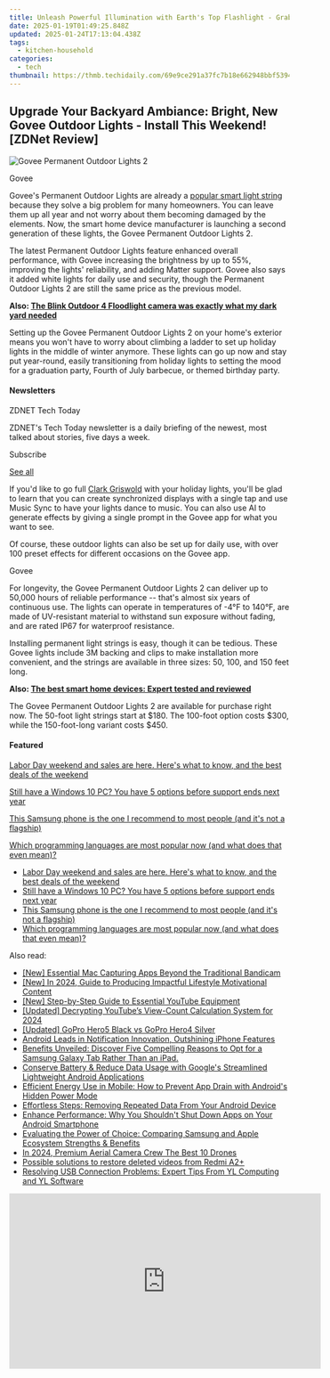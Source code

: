 ```yaml
---
title: Unleash Powerful Illumination with Earth's Top Flashlight - Grab Your 20%% Off Bargain During Amazon Prime Day - Insider Tips From ZDNET!
date: 2025-01-19T01:49:25.848Z
updated: 2025-01-24T17:13:04.438Z
tags:
  - kitchen-household
categories:
  - tech
thumbnail: https://thmb.techidaily.com/69e9ce291a37fc7b18e662948bbf53944b60034e468a1fcf01b032cc2430ea00.jpg
---
```


## Upgrade Your Backyard Ambiance: Bright, New Govee Outdoor Lights - Install This Weekend![ZDNet Review]

![Govee Permanent Outdoor Lights 2](https://www.zdnet.com/a/img/resize/fef09a07669b4416397ae9cb2a8a65ac965c2943/2024/08/23/cb422779-bdec-43bc-924c-085b9ad340b7/7.png?auto=webp&width=1280)

Govee

Govee's Permanent Outdoor Lights are already a [popular smart light string](https://buy.geni.us/Proxy.ashx?TSID=368250&GR%5FURL=https%3A%2F%2Fwww.amazon.com%2FGovee-Permanent-Waterproof-Lighting-Assistant%2Fdp%2FB0BCQ926C1%3Ftag%3Dzd-buy-button-20%26ascsubtag%3D%5F%5FCOM%5FCLICK%5FID%5F%5F%7Cbad7e054-1481-415d-88cf-0a4346045649%7Cdtp&dtb=1) because they solve a big problem for many homeowners. You can leave them up all year and not worry about them becoming damaged by the elements. Now, the smart home device manufacturer is launching a second generation of these lights, the Govee Permanent Outdoor Lights 2.

The latest Permanent Outdoor Lights feature enhanced overall performance, with Govee increasing the brightness by up to 55%, improving the lights' reliability, and adding Matter support. Govee also says it added white lights for daily use and security, though the Permanent Outdoor Lights 2 are still the same price as the previous model.

**Also: [The Blink Outdoor 4 Floodlight camera was exactly what my dark yard needed](https://www.zdnet.com/home-and-office/smart-home/the-blink-outdoor-4-floodlight-camera-was-exactly-what-my-dark-yard-needed/)**

Setting up the Govee Permanent Outdoor Lights 2 on your home's exterior means you won't have to worry about climbing a ladder to set up holiday lights in the middle of winter anymore. These lights can go up now and stay put year-round, easily transitioning from holiday lights to setting the mood for a graduation party, Fourth of July barbecue, or themed birthday party.

#### Newsletters

ZDNET Tech Today

ZDNET's Tech Today newsletter is a daily briefing of the newest, most talked about stories, five days a week.

 Subscribe

[See all](https://www.zdnet.com/newsletters/)

If you'd like to go full [Clark Griswold](https://vacation.fandom.com/wiki/Clark%5FGriswold) with your holiday lights, you'll be glad to learn that you can create synchronized displays with a single tap and use Music Sync to have your lights dance to music. You can also use AI to generate effects by giving a single prompt in the Govee app for what you want to see. 

Of course, these outdoor lights can also be set up for daily use, with over 100 preset effects for different occasions on the Govee app. 

Govee

For longevity, the Govee Permanent Outdoor Lights 2 can deliver up to 50,000 hours of reliable performance -- that's almost six years of continuous use. The lights can operate in temperatures of -4°F to 140°F, are made of UV-resistant material to withstand sun exposure without fading, and are rated IP67 for waterproof resistance.

Installing permanent light strings is easy, though it can be tedious. These Govee lights include 3M backing and clips to make installation more convenient, and the strings are available in three sizes: 50, 100, and 150 feet long.

**Also: [The best smart home devices: Expert tested and reviewed](https://www.zdnet.com/home-and-office/smart-home/best-smart-home-device/)**

The Govee Permanent Outdoor Lights 2 are available for purchase right now. The 50-foot light strings start at $180\. The 100-foot option costs $300, while the 150-foot-long variant costs $450.

#### Featured

[Labor Day weekend and sales are here. Here's what to know, and the best deals of the weekend](https://www.zdnet.com/article/labor-day-deals-2024-everything-to-know/ "Labor Day weekend and sales are here. Here's what to know, and the best deals of the weekend")

[Still have a Windows 10 PC? You have 5 options before support ends next year](https://www.zdnet.com/article/still-have-a-windows-10-pc-you-have-5-options-before-support-ends-next-year/ "Still have a Windows 10 PC? You have 5 options before support ends next year")

[This Samsung phone is the one I recommend to most people (and it's not a flagship)](https://www.zdnet.com/article/this-samsung-phone-is-the-one-i-recommend-to-most-people-and-its-not-a-flagship/ "This Samsung phone is the one I recommend to most people (and it's not a flagship)")

[Which programming languages are most popular now (and what does that even mean)?](https://www.zdnet.com/article/which-programming-languages-are-most-popular-now-and-what-does-that-even-mean/ "Which programming languages are most popular now (and what does that even mean)?")

* [Labor Day weekend and sales are here. Here's what to know, and the best deals of the weekend](https://www.zdnet.com/article/labor-day-deals-2024-everything-to-know/ "Labor Day weekend and sales are here. Here's what to know, and the best deals of the weekend")
* [Still have a Windows 10 PC? You have 5 options before support ends next year](https://www.zdnet.com/article/still-have-a-windows-10-pc-you-have-5-options-before-support-ends-next-year/ "Still have a Windows 10 PC? You have 5 options before support ends next year")
* [This Samsung phone is the one I recommend to most people (and it's not a flagship)](https://www.zdnet.com/article/this-samsung-phone-is-the-one-i-recommend-to-most-people-and-its-not-a-flagship/ "This Samsung phone is the one I recommend to most people (and it's not a flagship)")
* [Which programming languages are most popular now (and what does that even mean)?](https://www.zdnet.com/article/which-programming-languages-are-most-popular-now-and-what-does-that-even-mean/ "Which programming languages are most popular now (and what does that even mean)?")

<ins class="adsbygoogle"
     style="display:block"
     data-ad-format="autorelaxed"
     data-ad-client="ca-pub-7571918770474297"
     data-ad-slot="1223367746"></ins>

<ins class="adsbygoogle"
     style="display:block"
     data-ad-client="ca-pub-7571918770474297"
     data-ad-slot="8358498916"
     data-ad-format="auto"
     data-full-width-responsive="true"></ins>

<span class="atpl-alsoreadstyle">Also read:</span>
<div><ul>
<li><a href="https://screen-sharing-recording.techidaily.com/new-essential-mac-capturing-apps-beyond-the-traditional-bandicam/"><u>[New] Essential Mac Capturing Apps Beyond the Traditional Bandicam</u></a></li>
<li><a href="https://youtube-zero.techidaily.com/n-2024-guide-to-producing-impactful-lifestyle-motivational-content/"><u>[New] In 2024, Guide to Producing Impactful Lifestyle Motivational Content</u></a></li>
<li><a href="https://youtube-tips.techidaily.com/tep-by-step-guide-to-essential-youtube-equipment/"><u>[New] Step-by-Step Guide to Essential YouTube Equipment</u></a></li>
<li><a href="https://facebook-video-share.techidaily.com/updated-decrypting-youtubes-view-count-calculation-system-for-2024/"><u>[Updated] Decrypting YouTube’s View-Count Calculation System for 2024</u></a></li>
<li><a href="https://some-knowledge.techidaily.com/updated-gopro-hero5-black-vs-gopro-hero4-silver/"><u>[Updated] GoPro Hero5 Black vs GoPro Hero4 Silver</u></a></li>
<li><a href="https://hardware-reviews.techidaily.com/android-leads-in-notification-innovation-outshining-iphone-features/"><u>Android Leads in Notification Innovation, Outshining iPhone Features</u></a></li>
<li><a href="https://hardware-reviews.techidaily.com/benefits-unveiled-discover-five-compelling-reasons-to-opt-for-a-samsung-galaxy-tab-rather-than-an-ipad/"><u>Benefits Unveiled: Discover Five Compelling Reasons to Opt for a Samsung Galaxy Tab Rather Than an iPad.</u></a></li>
<li><a href="https://hardware-reviews.techidaily.com/conserve-battery-and-reduce-data-usage-with-googles-streamlined-lightweight-android-applications/"><u>Conserve Battery & Reduce Data Usage with Google's Streamlined Lightweight Android Applications</u></a></li>
<li><a href="https://hardware-reviews.techidaily.com/efficient-energy-use-in-mobile-how-to-prevent-app-drain-with-androids-hidden-power-mode/"><u>Efficient Energy Use in Mobile: How to Prevent App Drain with Android's Hidden Power Mode</u></a></li>
<li><a href="https://hardware-reviews.techidaily.com/effortless-steps-removing-repeated-data-from-your-android-device/"><u>Effortless Steps: Removing Repeated Data From Your Android Device</u></a></li>
<li><a href="https://hardware-reviews.techidaily.com/enhance-performance-why-you-shouldnt-shut-down-apps-on-your-android-smartphone/"><u>Enhance Performance: Why You Shouldn't Shut Down Apps on Your Android Smartphone</u></a></li>
<li><a href="https://hardware-reviews.techidaily.com/evaluating-the-power-of-choice-comparing-samsung-and-apple-ecosystem-strengths-and-benefits/"><u>Evaluating the Power of Choice: Comparing Samsung and Apple Ecosystem Strengths & Benefits</u></a></li>
<li><a href="https://fox-http.techidaily.com/in-2024-premium-aerial-camera-crew-the-best-10-drones/"><u>In 2024, Premium Aerial Camera Crew The Best 10 Drones</u></a></li>
<li><a href="https://review-topics.techidaily.com/possible-solutions-to-restore-deleted-videos-from-redmi-a2plus-by-fonelab-android-recover-video/"><u>Possible solutions to restore deleted videos from Redmi A2+</u></a></li>
<li><a href="https://win-cheats.techidaily.com/resolving-usb-connection-problems-expert-tips-from-yl-computing-and-yl-software/"><u>Resolving USB Connection Problems: Expert Tips From YL Computing and YL Software</u></a></li>
</ul></div>

<!-- affiliate ads begin -->
<iframe width="560" height="315" src="https://www.youtube.com/embed/aIx71tPaWKg?si=lG5OiUe-M6eBJf5b" title="YouTube video player" frameborder="0" allow="accelerometer; autoplay; clipboard-write; encrypted-media; gyroscope; picture-in-picture; web-share" referrerpolicy="strict-origin-when-cross-origin" allowfullscreen></iframe>
<!-- affiliate ads end -->

